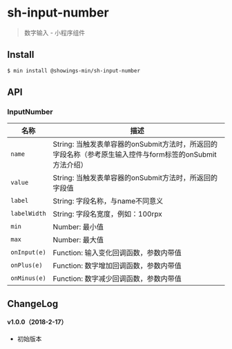 # sh-input-number

> 数字输入 - 小程序组件

## Install

``` bash
$ min install @showings-min/sh-input-number
```


## API

### InputNumber

| 名称                  | 描述                         |
|----------------------|------------------------------|
|`name`     |String: 当触发表单容器的onSubmit方法时，所返回的字段名称（参考原生输入控件与form标签的onSubmit方法介绍）|
|`value`    |String: 当触发表单容器的onSubmit方法时，所返回的字段值|
|`label`    |String: 字段名称，与name不同意义|
|`labelWidth` |String: 字段名宽度，例如：100rpx|
|`min`    |Number: 最小值|
|`max` |Number: 最大值|
|`onInput(e)` |Function: 输入变化回调函数，参数内带值|
|`onPlus(e)` |Function: 数字增加回调函数，参数内带值|
|`onMinus(e)` |Function: 数字减少回调函数，参数内带值|

## ChangeLog

#### v1.0.0（2018-2-17）

- 初始版本
